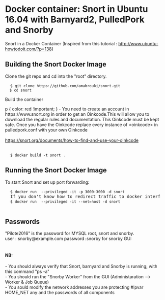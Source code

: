 # Docker container: Snort in Ubuntu 16.04 with Barnyard2, PulledPork and Snorby
Snort in a Docker Container
(Inspired from this tutorial :
http://www.ubuntu-howtodoit.com/?p=138)

<h2>Building the Snort Docker Image</h2>

Clone the git repo and cd into the "root" directory.

<pre>
  <code>$ git clone https://github.com/amabrouki/snort.git
  $ cd snort</code>
</pre>

Build the container

 <div> p {
    color: red !important;
} - You need to create an account in https://www.snort.org in order to get an Oinkcode.This will allow you to download the regular rules and documentation. This Oinkcode must be kept safe. Once you have the Oinkcode replace every instance of &lt;oinkcode&gt; in pulledpork.conf with your own Oinkcode 
<br>
<br>
<a href="url">https://snort.org/documents/how-to-find-and-use-your-oinkcode</a>
<br>
<br>
 </div>


<pre>
  <code>$ docker build -t snort .</code>
</pre>

<h2>Running the Snort Docker Image</h2>
 To start Snort and set up port forwarding:
<pre>
  <code>$ docker run  --privileged -it -p 3000:3000 -d snort</code>
  If you don't know how to redirect traffic to docker interface, this command allow the container a full access to host network interfaces 
  <code>$ docker run  --privileged -it --net=host -d snort</code>
  
</pre>

<h2>Passwords</h2>
<div>"Pilote2016" is the password for MYSQL root, snort and snorby. </div>
<div>  user : snorby@example.com  password :snorby    for snorby GUI </div>

<br>

<h4>NB:</h4>
 <div> - You should always verify that Snort, barnyard and Snorby is running, with this command "ps -a" </div>
 <div> - You should run the "Snorby Worker" from the GUI (Administaration --> Worker & Job Queue) </div>
 <div> - You sould modify the network addresses you are protecting #ipvar HOME_NET any and the passwords of all components</div>

